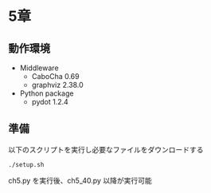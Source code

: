 5章
===

## 動作環境
- Middleware
  - CaboCha 0.69
  - graphviz 2.38.0
- Python package
  - pydot 1.2.4

## 準備
以下のスクリプトを実行し必要なファイルをダウンロードする
```
./setup.sh
```
ch5.py を実行後、ch5_40.py 以降が実行可能
